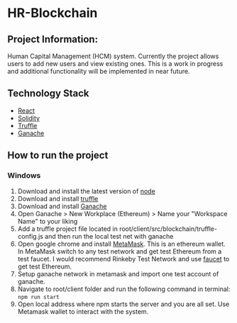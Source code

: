 # HR-Blockchain
## Project Information:

Human Capital Management (HCM) system. Currently the project allows users to add new users and view existing ones. This is a work in progress and additional functionality will be implemented in near future.

## Technology Stack
- [React](https://reactjs.org/)
- [Solidity](https://github.com/ethereum/solidity)
- [Truffle](https://trufflesuite.com/)
- [Ganache](https://trufflesuite.com/ganache/)

## How to run the project
### Windows
1. Download and install the latest version of [node](https://nodejs.org/en/download/)
2. Download and install [truffle](https://trufflesuite.com/)
3. Download and install [Ganache](https://trufflesuite.com/ganache/)
4. Open Ganache > New Workplace (Ethereum) > Name your "Workspace Name" to your liking
5. Add a truffle project file located in root/client/src/blockchain/truffle-config.js and then run the local test net with ganache
6. Open google chrome and install [MetaMask](https://chrome.google.com/webstore/detail/metamask/nkbihfbeogaeaoehlefnkodbefgpgknn?hl=en). This is an ethereum wallet. In MetaMask switch to any test network and get test Ethereum from a test faucet. I would recommend Rinkeby Test Network and use [faucet](https://faucet.rinkeby.io/) to get test Ethereum.
7. Setup ganache network in metamask and import one test account of ganache.  
8. Navigate to root/client folder and run the following command in terminal:
`npm run start`
9. Open local address where npm starts the server and you are all set. Use Metamask wallet to interact with the system.

